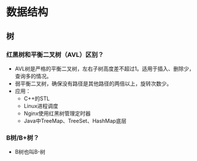 # 数据结构

## 树

### 红黑树和平衡二叉树（AVL）区别？

- AVL树是严格的平衡二叉树，左右子树高度差不超过1。适用于插入、删除少，查询多的情况。
- 弱平衡二叉树，确保没有路径是其他路径的两倍以上，旋转次数少。
- 应用：
  - C++的STL
  - Linux进程调度
  - Nginx使用红黑树管理定时器
  - Java中TreeMap、TreeSet、HashMap底层

### B树/B+树？

- B树也叫B-树